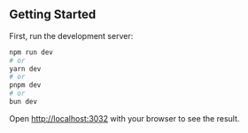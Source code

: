 ## Getting Started

First, run the development server:

```bash
npm run dev
# or
yarn dev
# or
pnpm dev
# or
bun dev
```

Open [http://localhost:3032](http://localhost:3032) with your browser to see the result.
